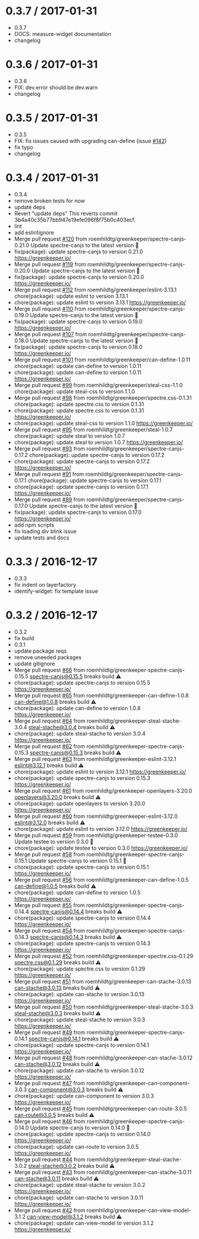 0.3.7 / 2017-01-31
==================

  * 0.3.7
  * DOCS: measure-widget documentation
  * changelog

0.3.6 / 2017-01-31
==================

  * 0.3.6
  * FIX: dev.error should be dev.warn
  * changelog

0.3.5 / 2017-01-31
==================

  * 0.3.5
  * FIX: fix issues caused with upgrading can-define (issue [#142](https://github.com/roemhildtg/can-geo/issues/142))
  * fix typo
  * changelog

0.3.4 / 2017-01-31
==================

  * 0.3.4
  * remove broken tests for now
  * update deps
  * Revert "update deps"
    This reverts commit 3b4a40c35b77bb947e19efe096f8f75b0c403ecf.
  * lint
  * add eslintignore
  * Merge pull request [#120](https://github.com/roemhildtg/can-geo/issues/120) from roemhildtg/greenkeeper/spectre-canjs-0.21.0
    Update spectre-canjs to the latest version 🚀
  * fix(package): update spectre-canjs to version 0.21.0
    https://greenkeeper.io/
  * Merge pull request [#119](https://github.com/roemhildtg/can-geo/issues/119) from roemhildtg/greenkeeper/spectre-canjs-0.20.0
    Update spectre-canjs to the latest version 🚀
  * fix(package): update spectre-canjs to version 0.20.0
    https://greenkeeper.io/
  * Merge pull request [#112](https://github.com/roemhildtg/can-geo/issues/112) from roemhildtg/greenkeeper/eslint-3.13.1
    chore(package): update eslint to version 3.13.1
  * chore(package): update eslint to version 3.13.1
    https://greenkeeper.io/
  * Merge pull request [#110](https://github.com/roemhildtg/can-geo/issues/110) from roemhildtg/greenkeeper/spectre-canjs-0.19.0
    Update spectre-canjs to the latest version 🚀
  * fix(package): update spectre-canjs to version 0.19.0
    https://greenkeeper.io/
  * Merge pull request [#107](https://github.com/roemhildtg/can-geo/issues/107) from roemhildtg/greenkeeper/spectre-canjs-0.18.0
    Update spectre-canjs to the latest version 🚀
  * fix(package): update spectre-canjs to version 0.18.0
    https://greenkeeper.io/
  * Merge pull request [#101](https://github.com/roemhildtg/can-geo/issues/101) from roemhildtg/greenkeeper/can-define-1.0.11
    chore(package): update can-define to version 1.0.11
  * chore(package): update can-define to version 1.0.11
    https://greenkeeper.io/
  * Merge pull request [#99](https://github.com/roemhildtg/can-geo/issues/99) from roemhildtg/greenkeeper/steal-css-1.1.0
    chore(package): update steal-css to version 1.1.0
  * Merge pull request [#98](https://github.com/roemhildtg/can-geo/issues/98) from roemhildtg/greenkeeper/spectre.css-0.1.31
    chore(package): update spectre.css to version 0.1.31
  * chore(package): update spectre.css to version 0.1.31
    https://greenkeeper.io/
  * chore(package): update steal-css to version 1.1.0
    https://greenkeeper.io/
  * Merge pull request [#95](https://github.com/roemhildtg/can-geo/issues/95) from roemhildtg/greenkeeper/steal-1.0.7
    chore(package): update steal to version 1.0.7
  * chore(package): update steal to version 1.0.7
    https://greenkeeper.io/
  * Merge pull request [#93](https://github.com/roemhildtg/can-geo/issues/93) from roemhildtg/greenkeeper/spectre-canjs-0.17.2
    chore(package): update spectre-canjs to version 0.17.2
  * chore(package): update spectre-canjs to version 0.17.2
    https://greenkeeper.io/
  * Merge pull request [#91](https://github.com/roemhildtg/can-geo/issues/91) from roemhildtg/greenkeeper/spectre-canjs-0.17.1
    chore(package): update spectre-canjs to version 0.17.1
  * chore(package): update spectre-canjs to version 0.17.1
    https://greenkeeper.io/
  * Merge pull request [#89](https://github.com/roemhildtg/can-geo/issues/89) from roemhildtg/greenkeeper/spectre-canjs-0.17.0
    Update spectre-canjs to the latest version 🚀
  * fix(package): update spectre-canjs to version 0.17.0
    https://greenkeeper.io/
  * add npm scripts
  * fix loading div blink issue
  * update tests and docs

0.3.3 / 2016-12-17
==================

  * 0.3.3
  * fix indent on layerfactory
  * identify-widget: fix template issue

0.3.2 / 2016-12-17
==================

  * 0.3.2
  * fix build
  * 0.3.1
  * update package reqs
  * remove uneeded packages
  * update gitignore
  * Merge pull request [#66](https://github.com/roemhildtg/can-geo/issues/66) from roemhildtg/greenkeeper-spectre-canjs-0.15.5
    spectre-canjs@0.15.5 breaks build ⚠️
  * chore(package): update spectre-canjs to version 0.15.5
    https://greenkeeper.io/
  * Merge pull request [#65](https://github.com/roemhildtg/can-geo/issues/65) from roemhildtg/greenkeeper-can-define-1.0.8
    can-define@1.0.8 breaks build ⚠️
  * chore(package): update can-define to version 1.0.8
    https://greenkeeper.io/
  * Merge pull request [#64](https://github.com/roemhildtg/can-geo/issues/64) from roemhildtg/greenkeeper-steal-stache-3.0.4
    steal-stache@3.0.4 breaks build ⚠️
  * chore(package): update steal-stache to version 3.0.4
    https://greenkeeper.io/
  * Merge pull request [#62](https://github.com/roemhildtg/can-geo/issues/62) from roemhildtg/greenkeeper-spectre-canjs-0.15.3
    spectre-canjs@0.15.3 breaks build ⚠️
  * Merge pull request [#63](https://github.com/roemhildtg/can-geo/issues/63) from roemhildtg/greenkeeper-eslint-3.12.1
    eslint@3.12.1 breaks build ⚠️
  * chore(package): update eslint to version 3.12.1
    https://greenkeeper.io/
  * chore(package): update spectre-canjs to version 0.15.3
    https://greenkeeper.io/
  * Merge pull request [#61](https://github.com/roemhildtg/can-geo/issues/61) from roemhildtg/greenkeeper-openlayers-3.20.0
    openlayers@3.20.0 breaks build ⚠️
  * chore(package): update openlayers to version 3.20.0
    https://greenkeeper.io/
  * Merge pull request [#60](https://github.com/roemhildtg/can-geo/issues/60) from roemhildtg/greenkeeper-eslint-3.12.0
    eslint@3.12.0 breaks build ⚠️
  * chore(package): update eslint to version 3.12.0
    https://greenkeeper.io/
  * Merge pull request [#59](https://github.com/roemhildtg/can-geo/issues/59) from roemhildtg/greenkeeper-testee-0.3.0
    Update testee to version 0.3.0 🚀
  * chore(package): update testee to version 0.3.0
    https://greenkeeper.io/
  * Merge pull request [#58](https://github.com/roemhildtg/can-geo/issues/58) from roemhildtg/greenkeeper-spectre-canjs-0.15.1
    Update spectre-canjs to version 0.15.1 🚀
  * chore(package): update spectre-canjs to version 0.15.1
    https://greenkeeper.io/
  * Merge pull request [#56](https://github.com/roemhildtg/can-geo/issues/56) from roemhildtg/greenkeeper-can-define-1.0.5
    can-define@1.0.5 breaks build ⚠️
  * chore(package): update can-define to version 1.0.5
    https://greenkeeper.io/
  * Merge pull request [#55](https://github.com/roemhildtg/can-geo/issues/55) from roemhildtg/greenkeeper-spectre-canjs-0.14.4
    spectre-canjs@0.14.4 breaks build ⚠️
  * chore(package): update spectre-canjs to version 0.14.4
    https://greenkeeper.io/
  * Merge pull request [#54](https://github.com/roemhildtg/can-geo/issues/54) from roemhildtg/greenkeeper-spectre-canjs-0.14.3
    spectre-canjs@0.14.3 breaks build ⚠️
  * chore(package): update spectre-canjs to version 0.14.3
    https://greenkeeper.io/
  * Merge pull request [#52](https://github.com/roemhildtg/can-geo/issues/52) from roemhildtg/greenkeeper-spectre.css-0.1.29
    spectre.css@0.1.29 breaks build ⚠️
  * chore(package): update spectre.css to version 0.1.29
    https://greenkeeper.io/
  * Merge pull request [#51](https://github.com/roemhildtg/can-geo/issues/51) from roemhildtg/greenkeeper-can-stache-3.0.13
    can-stache@3.0.13 breaks build ⚠️
  * chore(package): update can-stache to version 3.0.13
    https://greenkeeper.io/
  * Merge pull request [#50](https://github.com/roemhildtg/can-geo/issues/50) from roemhildtg/greenkeeper-steal-stache-3.0.3
    steal-stache@3.0.3 breaks build ⚠️
  * chore(package): update steal-stache to version 3.0.3
    https://greenkeeper.io/
  * Merge pull request [#49](https://github.com/roemhildtg/can-geo/issues/49) from roemhildtg/greenkeeper-spectre-canjs-0.14.1
    spectre-canjs@0.14.1 breaks build ⚠️
  * chore(package): update spectre-canjs to version 0.14.1
    https://greenkeeper.io/
  * Merge pull request [#48](https://github.com/roemhildtg/can-geo/issues/48) from roemhildtg/greenkeeper-can-stache-3.0.12
    can-stache@3.0.12 breaks build ⚠️
  * chore(package): update can-stache to version 3.0.12
    https://greenkeeper.io/
  * Merge pull request [#47](https://github.com/roemhildtg/can-geo/issues/47) from roemhildtg/greenkeeper-can-component-3.0.3
    can-component@3.0.3 breaks build ⚠️
  * chore(package): update can-component to version 3.0.3
    https://greenkeeper.io/
  * Merge pull request [#45](https://github.com/roemhildtg/can-geo/issues/45) from roemhildtg/greenkeeper-can-route-3.0.5
    can-route@3.0.5 breaks build ⚠️
  * Merge pull request [#46](https://github.com/roemhildtg/can-geo/issues/46) from roemhildtg/greenkeeper-spectre-canjs-0.14.0
    Update spectre-canjs to version 0.14.0 🚀
  * chore(package): update spectre-canjs to version 0.14.0
    https://greenkeeper.io/
  * chore(package): update can-route to version 3.0.5
    https://greenkeeper.io/
  * Merge pull request [#44](https://github.com/roemhildtg/can-geo/issues/44) from roemhildtg/greenkeeper-steal-stache-3.0.2
    steal-stache@3.0.2 breaks build ⚠️
  * Merge pull request [#43](https://github.com/roemhildtg/can-geo/issues/43) from roemhildtg/greenkeeper-can-stache-3.0.11
    can-stache@3.0.11 breaks build ⚠️
  * chore(package): update steal-stache to version 3.0.2
    https://greenkeeper.io/
  * chore(package): update can-stache to version 3.0.11
    https://greenkeeper.io/
  * Merge pull request [#42](https://github.com/roemhildtg/can-geo/issues/42) from roemhildtg/greenkeeper-can-view-model-3.1.2
    can-view-model@3.1.2 breaks build ⚠️
  * chore(package): update can-view-model to version 3.1.2
    https://greenkeeper.io/
